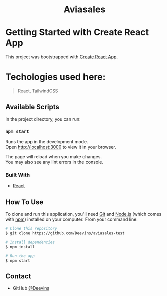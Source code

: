 <h1 align="center">Aviasales</h1>

# Getting Started with Create React App

This project was bootstrapped with [Create React App](https://github.com/facebook/create-react-app).

# Techologies used here:

> React, TailwindCSS

## Available Scripts

In the project directory, you can run:

### `npm start`

Runs the app in the development mode.\
Open [http://localhost:3000](http://localhost:3000) to view it in your browser.

The page will reload when you make changes.\
You may also see any lint errors in the console.

### Built With

<!-- This section should list any major frameworks that you built your project using. Here are a few examples.-->

- [React](https://reactjs.org/)

## How To Use

<!-- Example: -->

To clone and run this application, you'll need [Git](https://git-scm.com)
and [Node.js](https://nodejs.org/en/download/) (which comes with [npm](http://npmjs.com)) installed on your computer.
From your command line:

```bash
# Clone this repository
$ git clone https://github.com/Deevins/aviasales-test

# Install dependencies
$ npm install

# Run the app
$ npm start
```

## Contact

- GitHub [@Deevins](https://{github.com/Deevins})
